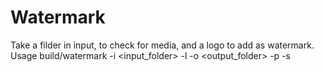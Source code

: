 # Watermark
Take a filder in input, to check for media, and a logo to add as watermark.
Usage build/watermark -i <input_folder> -l <logo> -o <output_folder> -p <position> -s <size>